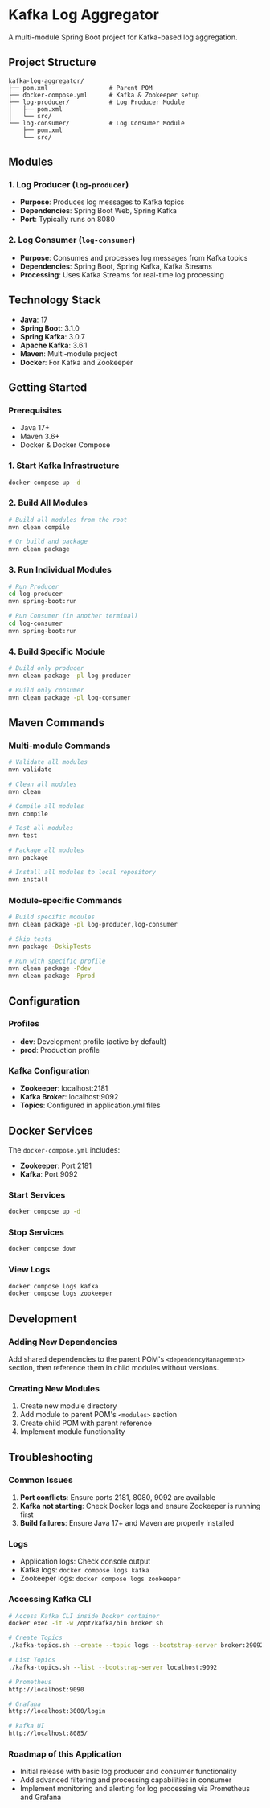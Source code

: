 # Kafka Log Aggregator

A multi-module Spring Boot project for Kafka-based log aggregation.

## Project Structure

```
kafka-log-aggregator/
├── pom.xml                 # Parent POM
├── docker-compose.yml      # Kafka & Zookeeper setup
├── log-producer/           # Log Producer Module
│   ├── pom.xml
│   └── src/
└── log-consumer/           # Log Consumer Module
    ├── pom.xml
    └── src/
```

## Modules

### 1. Log Producer (`log-producer`)
- **Purpose**: Produces log messages to Kafka topics
- **Dependencies**: Spring Boot Web, Spring Kafka
- **Port**: Typically runs on 8080

### 2. Log Consumer (`log-consumer`)
- **Purpose**: Consumes and processes log messages from Kafka topics
- **Dependencies**: Spring Boot, Spring Kafka, Kafka Streams
- **Processing**: Uses Kafka Streams for real-time log processing

## Technology Stack

- **Java**: 17
- **Spring Boot**: 3.1.0
- **Spring Kafka**: 3.0.7
- **Apache Kafka**: 3.6.1
- **Maven**: Multi-module project
- **Docker**: For Kafka and Zookeeper

## Getting Started

### Prerequisites
- Java 17+
- Maven 3.6+
- Docker & Docker Compose

### 1. Start Kafka Infrastructure
```bash
docker compose up -d
```

### 2. Build All Modules
```bash
# Build all modules from the root
mvn clean compile

# Or build and package
mvn clean package
```

### 3. Run Individual Modules
```bash
# Run Producer
cd log-producer
mvn spring-boot:run

# Run Consumer (in another terminal)
cd log-consumer
mvn spring-boot:run
```

### 4. Build Specific Module
```bash
# Build only producer
mvn clean package -pl log-producer

# Build only consumer
mvn clean package -pl log-consumer
```

## Maven Commands

### Multi-module Commands
```bash
# Validate all modules
mvn validate

# Clean all modules
mvn clean

# Compile all modules
mvn compile

# Test all modules
mvn test

# Package all modules
mvn package

# Install all modules to local repository
mvn install
```

### Module-specific Commands
```bash
# Build specific modules
mvn clean package -pl log-producer,log-consumer

# Skip tests
mvn package -DskipTests

# Run with specific profile
mvn clean package -Pdev
mvn clean package -Pprod
```

## Configuration

### Profiles
- **dev**: Development profile (active by default)
- **prod**: Production profile

### Kafka Configuration
- **Zookeeper**: localhost:2181
- **Kafka Broker**: localhost:9092
- **Topics**: Configured in application.yml files

## Docker Services

The `docker-compose.yml` includes:
- **Zookeeper**: Port 2181
- **Kafka**: Port 9092

### Start Services
```bash
docker compose up -d
```

### Stop Services
```bash
docker compose down
```

### View Logs
```bash
docker compose logs kafka
docker compose logs zookeeper
```

## Development

### Adding New Dependencies
Add shared dependencies to the parent POM's `<dependencyManagement>` section, then reference them in child modules without versions.

### Creating New Modules
1. Create new module directory
2. Add module to parent POM's `<modules>` section
3. Create child POM with parent reference
4. Implement module functionality

## Troubleshooting

### Common Issues
1. **Port conflicts**: Ensure ports 2181, 8080, 9092 are available
2. **Kafka not starting**: Check Docker logs and ensure Zookeeper is running first
3. **Build failures**: Ensure Java 17+ and Maven are properly installed

### Logs
- Application logs: Check console output
- Kafka logs: `docker compose logs kafka`
- Zookeeper logs: `docker compose logs zookeeper`

### Accessing Kafka CLI
```bash
# Access Kafka CLI inside Docker container
docker exec -it -w /opt/kafka/bin broker sh

# Create Topics
./kafka-topics.sh --create --topic logs --bootstrap-server broker:29092

# List Topics
./kafka-topics.sh --list --bootstrap-server localhost:9092

# Prometheus
http://localhost:9090

# Grafana
http://localhost:3000/login

# kafka UI
http://localhost:8085/
```

### Roadmap of this Application
- Initial release with basic log producer and consumer functionality
- Add advanced filtering and processing capabilities in consumer
- Implement monitoring and alerting for log processing via Prometheus and Grafana